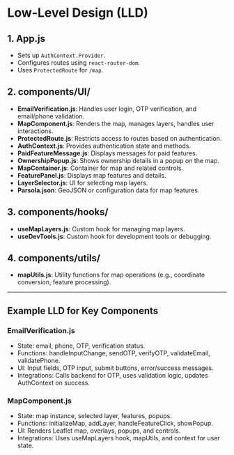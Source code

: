 # Low-Level Design (LLD)

## 1. App.js
- Sets up `AuthContext.Provider`.
- Configures routes using `react-router-dom`.
- Uses `ProtectedRoute` for `/map`.

## 2. components/UI/
- **EmailVerification.js**: Handles user login, OTP verification, and email/phone validation.
- **MapComponent.js**: Renders the map, manages layers, handles user interactions.
- **ProtectedRoute.js**: Restricts access to routes based on authentication.
- **AuthContext.js**: Provides authentication state and methods.
- **PaidFeatureMessage.js**: Displays messages for paid features.
- **OwnershipPopup.js**: Shows ownership details in a popup on the map.
- **MapContainer.js**: Container for map and related controls.
- **FeaturePanel.js**: Displays map features and details.
- **LayerSelector.js**: UI for selecting map layers.
- **Parsola.json**: GeoJSON or configuration data for map features.

## 3. components/hooks/
- **useMapLayers.js**: Custom hook for managing map layers.
- **useDevTools.js**: Custom hook for development tools or debugging.

## 4. components/utils/
- **mapUtils.js**: Utility functions for map operations (e.g., coordinate conversion, feature processing).

---

## Example LLD for Key Components

### EmailVerification.js
- State: email, phone, OTP, verification status.
- Functions: handleInputChange, sendOTP, verifyOTP, validateEmail, validatePhone.
- UI: Input fields, OTP input, submit buttons, error/success messages.
- Integrations: Calls backend for OTP, uses validation logic, updates AuthContext on success.

### MapComponent.js
- State: map instance, selected layer, features, popups.
- Functions: initializeMap, addLayer, handleFeatureClick, showPopup.
- UI: Renders Leaflet map, overlays, popups, and controls.
- Integrations: Uses useMapLayers hook, mapUtils, and context for user state. 